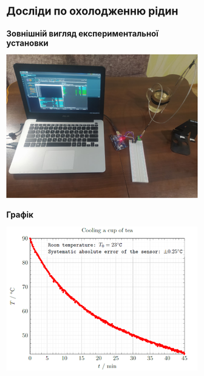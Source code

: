 # Досліди по охолодженню рідин

## Зовнішній вигляд експериментальної установки

[![cooling_experiment](./cooling.png)](https://youtu.be/4gmJxQD29mA)

## Графік

![cooling_experiment_plt](./plt.png)